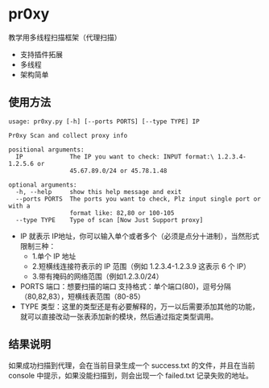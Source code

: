 # pr0xy
教学用多线程扫描框架（代理扫描）

* 支持插件拓展
* 多线程
* 架构简单

## 使用方法

	usage: pr0xy.py [-h] [--ports PORTS] [--type TYPE] IP
	
	Pr0xy Scan and collect proxy info
	
	positional arguments:
	  IP             The IP you want to check: INPUT format:\ 1.2.3.4-1.2.5.6 or
	                 45.67.89.0/24 or 45.78.1.48
	
	optional arguments:
	  -h, --help     show this help message and exit
	  --ports PORTS  The ports you want to check, Plz input single port or with a
	                 format like: 82,80 or 100-105
	  --type TYPE    Type of scan [Now Just Support proxy]

* IP 就表示 IP地址，你可以输入单个或者多个（必须是点分十进制），当然形式限制三种：
	* 1.单个 IP 地址
	* 2.短横线连接符表示的 IP 范围（例如 1.2.3.4-1.2.3.9 这表示 6 个 IP）
	* 3.带有掩码的网络范围（例如1.2.3.0/24）
* PORTS 端口：想要扫描的端口 支持格式：单个端口(80)，逗号分隔（80,82,83），短横线表范围（80-85）
* TYPE 类型：这里的类型还是有必要解释的，万一以后需要添加其他的功能，就可以直接改动一张表添加新的模块，然后通过指定类型调用。

## 结果说明
如果成功扫描到代理，会在当前目录生成一个 success.txt 的文件，并且在当前 console 中提示，如果没能扫描到，则会出现一个 failed.txt 记录失败的地址。